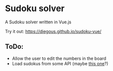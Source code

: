 # Sudoku solver
A Sudoku solver written in Vue.js

Try it out: https://diegous.github.io/sudoku-vue/

## ToDo:
- Allow the user to edit the numbers in the board
- Load sudokus from some API (maybe [this one](https://github.com/berto/sugoku)?)
